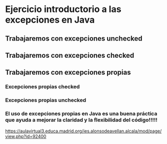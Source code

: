
# Ejercicio introductorio a las excepciones en Java

## Trabajaremos con excepciones unchecked

## Trabajaremos con excepciones checked

## Trabajaremos con excepciones propias

### Excepciones propias checked

### Excepciones propias unchecked

### El uso de excepciones propias en Java es una buena práctica que ayuda a mejorar la claridad y la flexibilidad del código!!!!!

https://aulavirtual3.educa.madrid.org/ies.alonsodeavellan.alcala/mod/page/view.php?id=92400

